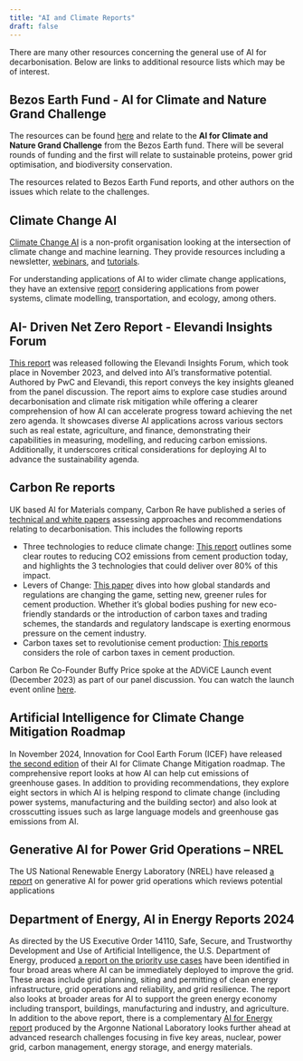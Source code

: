 ```yaml
---
title: "AI and Climate Reports"
draft: false
---
```


There are many other resources concerning the general use of AI for decarbonisation. Below are links to additional resource lists which may be of interest.

## Bezos Earth Fund - AI for Climate and Nature Grand Challenge

The resources can be found [here](https://www.aiforclimateandnature.org/resources/) and relate to the **AI for Climate and Nature Grand Challenge** from the Bezos Earth fund. There will be several rounds of funding and the first will relate to sustainable proteins, power grid optimisation, and biodiversity conservation. 

The resources related to Bezos Earth Fund reports, and other authors on the issues which relate to the challenges. 

## Climate Change AI

[Climate Change AI](https://www.climatechange.ai/) is a non-profit organisation looking at the intersection of climate change and machine learning. They provide resources including a newsletter, [webinars](https://www.youtube.com/c/ClimateChangeAI), and [tutorials](https://www.climatechange.ai/tutorials?). 

For understanding applications of AI to wider climate change applications, they have an extensive [report](https://dl.acm.org/doi/10.1145/3485128) considering applications from power systems, climate modelling, transportation, and ecology, among others. 


## AI- Driven Net Zero Report - Elevandi Insights Forum

[This report](https://www.pwc.com/sg/en/publications/assets/page/ai-driven-net-zero.pdf) was released following the Elevandi Insights Forum, which took place in November 2023, and delved into AI’s transformative potential. Authored by PwC and Elevandi, this report conveys the key insights gleaned from the panel discussion. The report aims to explore case studies around decarbonisation and climate risk mitigation while offering a clearer comprehension of how AI can accelerate progress toward achieving the net zero agenda. It showcases diverse AI applications across various sectors such as real estate, agriculture, and finance, demonstrating their capabilities in measuring, modelling, and reducing carbon emissions. Additionally, it underscores critical considerations for deploying AI to advance the sustainability agenda.

## Carbon Re reports

UK based AI for Materials company, Carbon Re have published a series of [technical and white papers](https://carbonre.com/whitepapers/) assessing approaches and recommendations relating to decarbonisation. This includes the following reports

* Three technologies to reduce climate change: [This report](https://carbonre.com/three-technologies-to-reduce-climate-change) outlines some clear routes to reducing CO2 emissions from cement production today, and highlights the 3 technologies that could deliver over 80% of this impact.
* Levers of Change: [This paper](https://carbonre.com/levers-of-change) dives into how global standards and regulations are changing the game, setting new, greener rules for cement production. Whether it’s global bodies pushing for new eco-friendly standards or the introduction of carbon taxes and trading schemes, the standards and regulatory landscape is exerting enormous pressure on the cement industry.
* Carbon taxes set to revolutionise cement production: [This reports](https://carbonre.com/carbon-taxes-set-to-revolutionise-cement-production/) considers the role of carbon taxes in cement production. 

Carbon Re Co-Founder Buffy Price spoke at the ADViCE Launch event (December 2023) as part of our panel discussion. You can watch the launch event online [here](https://www.youtube.com/watch?v=AqzKEXqrUb0).

## Artificial Intelligence for Climate Change Mitigation Roadmap
In November 2024, Innovation for Cool Earth Forum (ICEF) have released [the second edition]( https://www.icef.go.jp/wp-content/uploads/2024/11/ICEF-AI-Climate-Roadmap-Second-Edition-2024.pdf) of their AI for Climate Change Mitigation roadmap. The comprehensive report looks at how AI can help cut emissions of greenhouse gases. In addition to providing recommendations, they explore eight sectors in which AI is helping respond to climate change (including power systems, manufacturing and the building sector) and also look at crosscutting issues such as large language models and greenhouse gas emissions from AI. 

## Generative AI for Power Grid Operations – NREL
The US National Renewable Energy Laboratory (NREL) have released [a report]( https://www.nrel.gov/docs/fy25osti/91176.pdf ) on generative AI for power grid operations which reviews potential applications

## Department of Energy, AI in Energy Reports 2024
As directed by the US Executive Order 14110, Safe, Secure, and Trustworthy Development and Use of Artificial Intelligence, the U.S. Department of Energy, produced [a report on the priority use cases](https://www.energy.gov/sites/default/files/2024-04/AI%20EO%20Report%20Section%205.2g%28i%29_043024.pdf) have been identified in four broad areas where AI can be immediately deployed to improve the grid. These areas include grid planning, siting and permitting of clean energy infrastructure, grid operations and reliability, and grid resilience. The report also looks at broader areas for AI to support the green energy economy including transport, buildings, manufacturing and industry, and agriculture. 
In addition to the above report, there is a complementary [AI for Energy report]( https://www.anl.gov/ai/reference/ai-for-energy-report-2024) produced by the Argonne National Laboratory looks further ahead at advanced research challenges focusing in five key areas, nuclear, power grid, carbon management, energy storage, and energy materials.  

